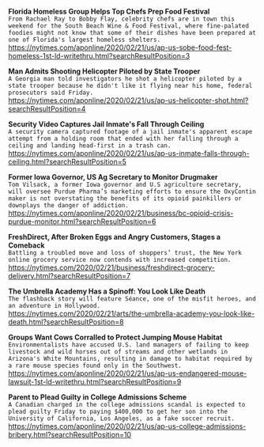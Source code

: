 **Florida Homeless Group Helps Top Chefs Prep Food Festival**\
`From Rachael Ray to Bobby Flay, celebrity chefs are in town this weekend for the South Beach Wine & Food Festival, where fine-palated foodies might not know that some of their dishes have been prepared at one of Florida's largest homeless shelters. `\
https://nytimes.com/aponline/2020/02/21/us/ap-us-sobe-food-fest-homeless-1st-ld-writethru.html?searchResultPosition=3

**Man Admits Shooting Helicopter Piloted by State Trooper**\
`A Georgia man told investigators he shot a helicopter piloted by a state trooper because he didn't like it flying near his home, federal prosecutors said Friday.`\
https://nytimes.com/aponline/2020/02/21/us/ap-us-helicopter-shot.html?searchResultPosition=4

**Security Video Captures Jail Inmate's Fall Through Ceiling**\
`A security camera captured footage of a jail inmate's apparent escape attempt from a holding room that ended with her falling through a ceiling and landing head-first in a trash can.`\
https://nytimes.com/aponline/2020/02/21/us/ap-us-inmate-falls-through-ceiling.html?searchResultPosition=5

**Former Iowa Governor, US Ag Secretary to Monitor Drugmaker**\
`Tom Vilsack, a former Iowa governor and U.S agriculture secretary, will oversee Purdue Pharma’s marketing efforts to ensure the OxyContin maker is not overstating the benefits of its opioid painkillers or downplays the danger of addiction.`\
https://nytimes.com/aponline/2020/02/21/business/bc-opioid-crisis-purdue-monitor.html?searchResultPosition=6

**FreshDirect, After Broken Eggs and Angry Customers, Stages a Comeback**\
`Battling a troubled move and loss of shoppers’ trust, the New York online grocery service now contends with increased competition.`\
https://nytimes.com/2020/02/21/business/freshdirect-grocery-delivery.html?searchResultPosition=7

**The Umbrella Academy Has a Spinoff: You Look Like Death**\
`The flashback story will feature Séance, one of the misfit heroes, and an adventure in Hollywood.`\
https://nytimes.com/2020/02/21/arts/the-umbrella-academy-you-look-like-death.html?searchResultPosition=8

**Groups Want Cows Corralled to Protect Jumping Mouse Habitat**\
`Environmentalists have accused U.S. land managers of failing to keep livestock and wild horses out of streams and other wetlands in Arizona's White Mountains, resulting in damage to habitat required by a rare mouse species found only in the Southwest. `\
https://nytimes.com/aponline/2020/02/21/us/ap-us-endangered-mouse-lawsuit-1st-ld-writethru.html?searchResultPosition=9

**Parent to Plead Guilty in College Admissions Scheme**\
`A Canadian charged in the college admissions scandal is expected to plead guilty Friday to paying $400,000 to get her son into the University of California, Los Angeles, as a fake soccer recruit.`\
https://nytimes.com/aponline/2020/02/21/us/ap-us-college-admissions-bribery.html?searchResultPosition=10

